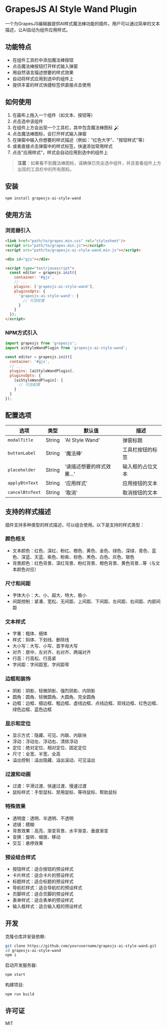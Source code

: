 # GrapesJS AI Style Wand Plugin

一个为GrapesJS编辑器提供AI样式魔法棒功能的插件。用户可以通过简单的文本描述，让AI自动为组件应用样式。

## 功能特点

- 在组件工具栏中添加魔法棒按钮
- 点击魔法棒按钮打开样式输入弹窗
- 用自然语言描述想要的样式效果
- 自动将样式应用到选中的组件上
- 提供丰富的样式快捷标签供直接点击使用

## 如何使用

1. 在画布上拖入一个组件（如文本、按钮等）
2. 点击选中该组件
3. 在组件上方会出现一个工具栏，其中包含魔法棒图标 <svg viewBox="0 0 24 24" width="16" height="16" style="display:inline-block;vertical-align:middle"><path fill="currentColor" d="M7.5,5.6L5,7L6.4,4.5L5,2L7.5,3.4L10,2L8.6,4.5L10,7L7.5,5.6M19.5,15.4L22,14L20.6,16.5L22,19L19.5,17.6L17,19L18.4,16.5L17,14L19.5,15.4M22,2L20.6,4.5L22,7L19.5,5.6L17,7L18.4,4.5L17,2L19.5,3.4L22,2M13.34,12.78L15.78,10.34L13.66,8.22L11.22,10.66L13.34,12.78M14.37,7.29L16.71,9.63C17.1,10 17.1,10.65 16.71,11.04L5.04,22.71C4.65,23.1 4,23.1 3.63,22.71L1.29,20.37C0.9,20 0.9,19.35 1.29,18.96L12.96,7.29C13.35,6.9 14,6.9 14.37,7.29Z"/></svg>
4. 点击魔法棒图标，会打开样式输入弹窗
5. 在弹窗中输入你想要的样式描述（例如："红色大字"、"按钮样式"等）
6. 或者直接点击弹窗中的样式标签，快速添加常用样式
7. 点击"应用样式"，样式会自动应用到选中的组件上

> **注意**：如果看不到魔法棒图标，请确保已完全选中组件，并且查看组件上方出现的工具栏中的所有图标。

## 安装

```bash
npm install grapesjs-ai-style-wand
```

## 使用方法

### 浏览器引入

```html
<link href="path/to/grapes.min.css" rel="stylesheet"/>
<script src="path/to/grapes.min.js"></script>
<script src="path/to/grapesjs-ai-style-wand.min.js"></script>

<div id="gjs"></div>

<script type="text/javascript">
  const editor = grapesjs.init({
    container: '#gjs',
    // ...
    plugins: ['grapesjs-ai-style-wand'],
    pluginsOpts: {
      'grapesjs-ai-style-wand': {
        // 可选配置
      }
    }
  });
</script>
```

### NPM方式引入

```js
import grapesjs from 'grapesjs';
import aiStyleWandPlugin from 'grapesjs-ai-style-wand';

const editor = grapesjs.init({
  container: '#gjs',
  // ...
  plugins: [aiStyleWandPlugin],
  pluginsOpts: {
    [aiStyleWandPlugin]: {
      // 可选配置
    }
  }
});
```

## 配置选项

| 选项 | 类型 | 默认值 | 描述 |
|------|------|---------|-------------|
| `modalTitle` | String | 'AI Style Wand' | 弹窗标题 |
| `buttonLabel` | String | '魔法棒' | 工具栏按钮的标签 |
| `placeholder` | String | '请描述想要的样式效果...' | 输入框的占位文本 |
| `applyBtnText` | String | '应用样式' | 应用按钮的文本 |
| `cancelBtnText` | String | '取消' | 取消按钮的文本 |

## 支持的样式描述

插件支持多种类型的样式描述，可以组合使用。以下是支持的样式类型：

### 颜色相关
- 文本颜色：红色、深红、粉红、橙色、黄色、金色、绿色、深绿、青色、蓝色、深蓝、天蓝、紫色、粉紫、棕色、黑色、白色、灰色、银色
- 背景颜色：红色背景、深红背景、粉红背景、橙色背景、黄色背景...等（与文本颜色对应）

### 尺寸和间距
- 字体大小：大、小、超大、特大、极小
- 间距控制：紧凑、宽松、无间距、上间距、下间距、左间距、右间距、内部间距

### 文本样式
- 字重：粗体、细体
- 样式：斜体、下划线、删除线
- 大小写：大写、小写、首字母大写
- 对齐：居中、左对齐、右对齐、两端对齐
- 行高：行高松、行高紧
- 字间距：字间距宽、字间距窄

### 边框和装饰
- 阴影：阴影、轻微阴影、强烈阴影、内阴影
- 圆角：圆角、轻微圆角、大圆角、完全圆角
- 边框：边框、细边框、粗边框、虚线边框、点线边框、双线边框、红色边框、绿色边框、蓝色边框

### 显示和定位
- 显示方式：隐藏、可见、内联、内联块
- 浮动：浮动左、浮动右、清除浮动
- 定位：绝对定位、相对定位、固定定位
- 尺寸：全宽、半宽、全高
- 溢出控制：溢出隐藏、溢出滚动、可见溢出

### 过渡和动画
- 过渡：平滑过渡、快速过渡、慢速过渡
- 鼠标样式：手型鼠标、禁用鼠标、等待鼠标、帮助鼠标

### 特殊效果
- 透明度：透明、半透明、不透明
- 滤镜：模糊
- 背景效果：高亮、渐变背景、水平渐变、垂直渐变
- 变换：旋转、缩放、移动
- 交互：悬停效果

### 预设组合样式
- 按钮样式：适合按钮的预设样式
- 卡片样式：适合卡片的预设样式
- 标题样式：适合标题的预设样式
- 导航栏样式：适合导航栏的预设样式
- 页脚样式：适合页脚的预设样式
- 表单样式：适合表单的预设样式
- 输入框样式：适合输入框的预设样式

## 开发

克隆仓库并安装依赖:

```bash
git clone https://github.com/yourusername/grapesjs-ai-style-wand.git
cd grapesjs-ai-style-wand
npm i
```

启动开发服务器:

```bash
npm start
```

构建项目:

```bash
npm run build
```

## 许可证

MIT 